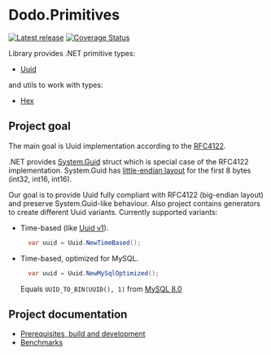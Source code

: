 # Dodo.Primitives

[![Latest release](https://img.shields.io/badge/nuget-3.0.0-blue?&kill_cache=1)](https://www.nuget.org/packages/Dodo.Primitives/3.0.0)
[![Coverage Status](https://coveralls.io/repos/github/dodobrands/primitives/badge.svg?branch=refs/tags/3.0.0&kill_cache=1)](https://coveralls.io/github/dodobrands/primitives?branch=refs/tags/3.0.0)

Library provides .NET primitive types:

- [Uuid](./src/Dodo.Primitives/Uuid.cs)

and utils to work with types:

- [Hex](./src/Dodo.Primitives/Hex.cs)

## Project goal

The main goal is Uuid implementation according to the [RFC4122](https://tools.ietf.org/html/rfc4122).

.NET provides [System.Guid](https://docs.microsoft.com/en-us/dotnet/api/system.guid) struct which is special case of the RFC4122 implementation. System.Guid has [little-endian layout](https://github.com/dotnet/runtime/blob/v8.0.0/src/libraries/System.Private.CoreLib/src/System/Guid.cs#L33-L35) for the first 8 bytes (int32, int16, int16).

Our goal is to provide Uuid fully compliant with RFC4122 (big-endian layout) and preserve System.Guid-like behaviour. Also project contains generators to create different Uuid variants. Currently supported variants:

- Time-based (like [Uuid v1](https://tools.ietf.org/html/rfc4122#section-4.1.3)).

  ```csharp
    var uuid = Uuid.NewTimeBased();
  ```

- Time-based, optimized for MySQL.

  ```csharp
    var uuid = Uuid.NewMySqlOptimized();
  ```

  Equals `UUID_TO_BIN(UUID(), 1)` from [MySQL 8.0](https://dev.mysql.com/doc/refman/8.0/en/miscellaneous-functions.html#function_uuid-to-bin)

## Project documentation

- [Prerequisites, build and development](https://github.com/dodobrands/primitives/wiki/Prerequisites,-build-and-development)
- [Benchmarks](https://github.com/dodobrands/primitives/wiki/Benchmarks)

